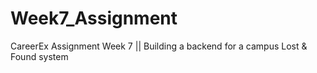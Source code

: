 # Week7_Assignment
CareerEx Assignment Week 7 || Building a backend for a campus Lost &amp; Found system
